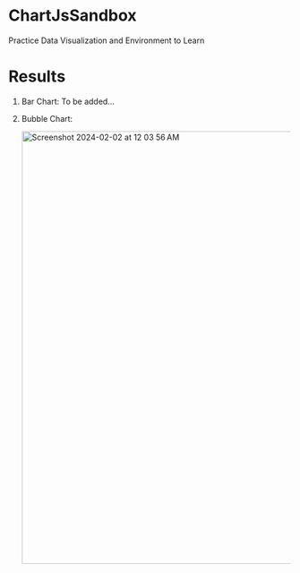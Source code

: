 # ChartJsSandbox
Practice Data Visualization and Environment to Learn
# Results
1. Bar Chart:
   To be added...
2. Bubble Chart:
   
   <img width="773" alt="Screenshot 2024-02-02 at 12 03 56 AM" src="https://github.com/kylej21/ChartJsSandbox/assets/111208810/ac11325f-96f2-4c6e-b885-4784ed4220a6">
